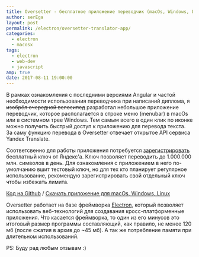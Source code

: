 ```yaml
---
title: Oversetter - бесплатное приложение переводчик (macOs, Windows, Linux)
author: serEga
layout: post
permalink: /electron/oversetter-translator-app/
categories:
  - electron
  - macosx
tags:
  - electron
  - web-dev
  - javascript
amp: true
date: 2017-08-11 19:00:00
---
```


В рамках ознакомления с последними версиями Angular и частой необходимости использования переводчика при написаний диплома, я <del>изобрёл очередной велосипед</del> разработал небольшое приложение переводчик, которое располагается в строке меню (menubar) в macOs или в системном трее Windows. Тем самым всего в один клик по иконке можно получить быстрый доступ к приложению для перевода текста. За саму функцию перевода в Oversetter отвечает открытое API сервиса Yandex Translate. 

<center>
  <amp-img src="https://4gray.github.io/oversetter/assets/screenshot-1.png" width="612" height="418" alt="бесплатное приложение переводчик"></amp-img>
</center>

Соответсвенно для работы приложения потребуется [зарегистрировать](https://tech.yandex.com/translate/) бесплатный ключ от Яндекс'а. Ключ позволяет переводить до 1.000.000 млн. символов в день. Для ознакомления с приложением в него по-умолчанию вшит тестовый ключ, но для тех кто планирует регулярное использование, рекомендую зарегистрировать свой отдельный ключ чтобы избежать лимита.

[Код на Github](https://github.com/4gray/oversetter) / [Скачать приложение для macOs, Windows, Linux](https://4gray.github.io/oversetter/)

<center>
  <amp-img src="https://github.com/4gray/oversetter/raw/master/assets/icon.png" width="150" height="150" alt="иконка приложения"></amp-img>
</center>

Oversetter работает на базе фреймворка [Electron](https://electron.atom.io/), который позволяет использовать веб-технологий для создавания кросс-платформенные приложения. Что касается фреймворка, то один из его минусов это итоговый размер программы составляющий, как правило, не менее 120 мб (после сжатия в архив до ~45 мб). А так же потребление памяти при длительном использований.

PS: Буду рад любым отзывам :)